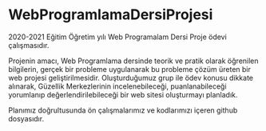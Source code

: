 # WebProgramlamaDersiProjesi

2020-2021 Eğitim Öğretim yılı Web Programalam Dersi Proje ödevi çalışmasıdır.

Projenin amacı, Web Programlama dersinde teorik ve pratik olarak öğrenilen bilgilerin, gerçek bir
probleme uygulanarak bu probleme çözüm üreten bir web projesi geliştirilmesidir.
Oluşturduğumuz grup ile ödev konusu dikkate alınarak, Güzellik Merkezlerinin incelenebileceği, puanlanabileceği yorumlanıp değerlendirilebileceği bir web sitesi oluşturmayı planladık. 

Planımız doğrultusunda ön çalışmalarımız ve kodlarımızı içeren github dosyasıdır.
